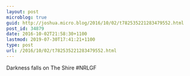 ```yaml
---
layout: post
microblog: true
guid: http://joshua.micro.blog/2016/10/02/t782535221283479552.html
post_id: 34879
date: 2016-10-02T21:58:30+1100
lastmod: 2019-07-30T17:41:21+1100
type: post
url: /2016/10/02/t782535221283479552.html
---
```

Darkness falls on The Shire #NRLGF
